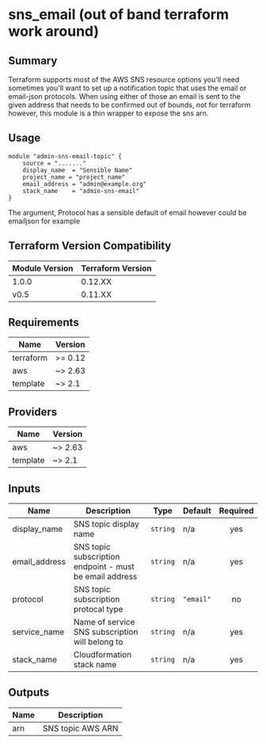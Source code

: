 # sns_email (out of band terraform work around)

## Summary

Terraform supports most of the AWS SNS resource options you'll need sometimes you'll want to set up a notification topic that uses the email or email-json protocols. When using either of those an email is sent to the given address that needs to be confirmed out of bounds, not for terraform however, this module is a thin wrapper to expose the sns arn.

## Usage

```
module "admin-sns-email-topic" {
    source = "......."
    display_name  = "Sensible Name"
    project_name = "project_name"
    email_address = "admin@example.org"
    stack_name    = "admin-sns-email"
}
```
The argument, Protocol has a sensible default of email however could be emailjson for example

## Terraform Version Compatibility
 
| Module Version | Terraform Version |
| -------------- | ----------------- |
| 1.0.0          | 0.12.XX           |
| v0.5           | 0.11.XX           |

## Requirements

| Name | Version |
|------|---------|
| terraform | >= 0.12 |
| aws | ~> 2.63 |
| template | ~> 2.1 |

## Providers

| Name | Version |
|------|---------|
| aws | ~> 2.63 |
| template | ~> 2.1 |

## Inputs

| Name | Description | Type | Default | Required |
|------|-------------|------|---------|:--------:|
| display\_name | SNS topic display name | `string` | n/a | yes |
| email\_address | SNS topic subscription endpoint - must be email address | `string` | n/a | yes |
| protocol | SNS topic subscription protocal type | `string` | `"email"` | no |
| service\_name | Name of service SNS subscription will belong to | `string` | n/a | yes |
| stack\_name | Cloudformation stack name | `string` | n/a | yes |

## Outputs

| Name | Description |
|------|-------------|
| arn | SNS topic AWS ARN |